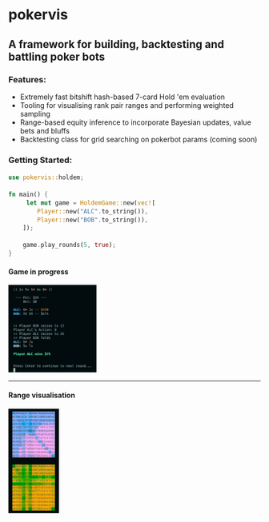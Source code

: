 # pokervis
## A framework for building, backtesting and battling poker bots

### Features:
- Extremely fast bitshift hash-based 7-card Hold 'em evaluation
- Tooling for visualising rank pair ranges and performing weighted sampling
- Range-based equity inference to incorporate Bayesian updates, value bets and bluffs 
- Backtesting class for grid searching on pokerbot params (coming soon) 


### Getting Started:
```rust
use pokervis::holdem;

fn main() {
     let mut game = HoldemGame::new(vec![
        Player::new("ALC".to_string()),
        Player::new("BOB".to_string()),
    ]);

    game.play_rounds(5, true);
}
```

#### Game in progress
<img src="assets/img2.png" width=35% height=35%>

<hr>

#### Range visualisation
<img src="assets/img1.png" width=20% height=20%>
